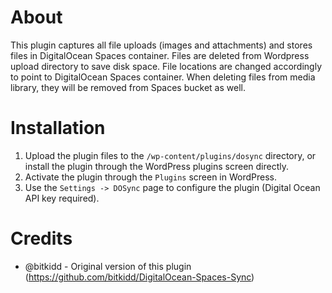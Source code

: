 # About
This plugin captures all file uploads (images and attachments) and stores files in DigitalOcean Spaces container. Files are deleted from Wordpress upload directory to save disk space. File locations are changed accordingly to point to DigitalOcean Spaces container.
When deleting files from media library, they will be removed from Spaces bucket as well.

# Installation

1. Upload the plugin files to the `/wp-content/plugins/dosync` directory, or install the plugin through the WordPress plugins screen directly.
2. Activate the plugin through the `Plugins` screen in WordPress.
3. Use the `Settings -> DOSync` page to configure the plugin (Digital Ocean API key required).

# Credits
* @bitkidd - Original version of this plugin (https://github.com/bitkidd/DigitalOcean-Spaces-Sync)
